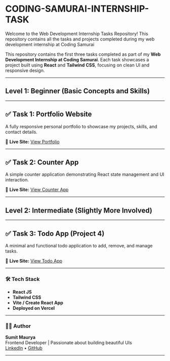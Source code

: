 # CODING-SAMURAI-INTERNSHIP-TASK
Welcome to the Web Development Internship Tasks Repository! This repository contains all the tasks and projects completed during my web development internship at Coding Samurai


This repository contains the first three tasks completed as part of my **Web Development Internship at Coding Samurai**. Each task showcases a project built using **React** and **Tailwind CSS**, focusing on clean UI and responsive design.

---

## Level 1: Beginner (Basic Concepts and Skills)

---

## ✅ Task 1: Portfolio Website

A fully responsive personal portfolio to showcase my projects, skills, and contact details.

🔗 **Live Site:** [View Portfolio](https://coding-samurai-internship-task-1-portfolio.vercel.app/)

---

## ✅ Task 2: Counter App

A simple counter application demonstrating React state management and UI interaction.

🔗 **Live Site:** [View Counter App](https://coding-samurai-internship-task2-cou.vercel.app/)

---

## Level 2: Intermediate (Slightly More Involved)

---

## ✅ Task 3: Todo App (Project 4)

A minimal and functional todo application to add, remove, and manage tasks.

🔗 **Live Site:** [View Todo App](https://coding-samurai-internship-task3-tod.vercel.app/)

---

### 🛠 Tech Stack

- **React JS**
- **Tailwind CSS**
- **Vite / Create React App**
- **Deployed on Vercel**

---

### 👨‍💻 Author

**Sumit Maurya**  
Frontend Developer | Passionate about building beautiful UIs  
[LinkedIn](https://www.linkedin.com/in/codingmation) • [GitHub](https://github.com/CodingMation)

---